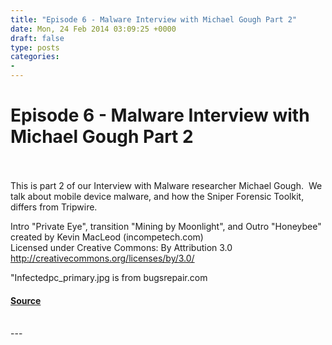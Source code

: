 ```yaml
---
title: "Episode 6 - Malware Interview with Michael Gough Part 2"
date: Mon, 24 Feb 2014 03:09:25 +0000
draft: false
type: posts
categories: 
- 
---
```

# Episode 6 - Malware Interview with Michael Gough Part 2

<br/>

<br/>
This is part 2 of our Interview with Malware researcher Michael Gough.  We talk about mobile device malware, and how the Sniper Forensic Toolkit, differs from Tripwire.

Intro "Private Eye", transition "Mining by Moonlight", and Outro "Honeybee" created by Kevin MacLeod (incompetech.com)   
Licensed under Creative Commons: By Attribution 3.0  
http://creativecommons.org/licenses/by/3.0/

"Infectedpc\_primary.jpg is from bugsrepair.com

#### [Source](http://brakeingsecurity.com/episode-6-michael-gough-part-2)

<br/>
---
